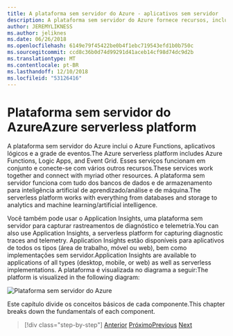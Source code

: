 ```yaml
---
title: A plataforma sem servidor do Azure - aplicativos sem servidor
description: A plataforma sem servidor do Azure fornece recursos, incluindo o código de evento disparado escala instantânea, baseado em nuvem pub/sub, orquestração do fluxo de trabalho e muito mais.
author: JEREMYLIKNESS
ms.author: jeliknes
ms.date: 06/26/2018
ms.openlocfilehash: 6149e79f45422be0b4f1ebc719543efd1b0b750c
ms.sourcegitcommit: ccd8c36b0d74d99291d41aceb14cf98d74dc9d2b
ms.translationtype: MT
ms.contentlocale: pt-BR
ms.lasthandoff: 12/10/2018
ms.locfileid: "53126416"
---
```

# <a name="azure-serverless-platform"></a><span data-ttu-id="f545e-103">Plataforma sem servidor do Azure</span><span class="sxs-lookup"><span data-stu-id="f545e-103">Azure serverless platform</span></span>

<span data-ttu-id="f545e-104">A plataforma sem servidor do Azure inclui o Azure Functions, aplicativos lógicos e a grade de eventos.</span><span class="sxs-lookup"><span data-stu-id="f545e-104">The Azure serverless platform includes Azure Functions, Logic Apps, and Event Grid.</span></span> <span data-ttu-id="f545e-105">Esses serviços funcionam em conjunto e conecte-se com vários outros recursos.</span><span class="sxs-lookup"><span data-stu-id="f545e-105">These services work together and connect with myriad other resources.</span></span> <span data-ttu-id="f545e-106">A plataforma sem servidor funciona com tudo dos bancos de dados e de armazenamento para inteligência artificial de aprendizado/análise e de máquina.</span><span class="sxs-lookup"><span data-stu-id="f545e-106">The serverless platform works with everything from databases and storage to analytics and machine learning/artificial intelligence.</span></span>

<span data-ttu-id="f545e-107">Você também pode usar o Application Insights, uma plataforma sem servidor para capturar rastreamentos de diagnóstico e telemetria.</span><span class="sxs-lookup"><span data-stu-id="f545e-107">You can also use Application Insights, a serverless platform for capturing diagnostic traces and telemetry.</span></span> <span data-ttu-id="f545e-108">Application Insights estão disponíveis para aplicativos de todos os tipos (área de trabalho, móvel ou web), bem como implementações sem servidor.</span><span class="sxs-lookup"><span data-stu-id="f545e-108">Application Insights are available to applications of all types (desktop, mobile, or web) as well as serverless implementations.</span></span> <span data-ttu-id="f545e-109">A plataforma é visualizada no diagrama a seguir:</span><span class="sxs-lookup"><span data-stu-id="f545e-109">The platform is visualized in the following diagram:</span></span>

![Plataforma sem servidor do Azure](./media/azure-serverless-platform.png)

<span data-ttu-id="f545e-111">Este capítulo divide os conceitos básicos de cada componente.</span><span class="sxs-lookup"><span data-stu-id="f545e-111">This chapter breaks down the fundamentals of each component.</span></span>

>[!div class="step-by-step"]
><span data-ttu-id="f545e-112">[Anterior](serverless-design-examples.md)
>[Próximo](azure-functions.md)</span><span class="sxs-lookup"><span data-stu-id="f545e-112">[Previous](serverless-design-examples.md)
[Next](azure-functions.md)</span></span>